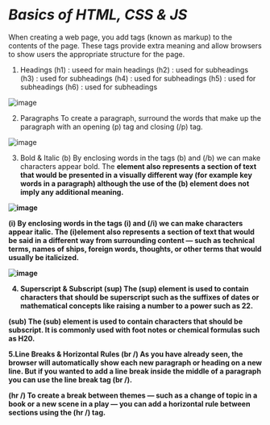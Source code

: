 # *Basics of HTML, CSS & JS*

When creating a web page, you add tags
(known as markup) to the contents of the
page. These tags provide extra meaning
and allow browsers to show users the
appropriate structure for the page.

1. Headings
(h1) : useed for main headings
(h2) : used for subheadings
(h3) : used for subheadings
(h4) : used for subheadings
(h5) : used for subheadings
(h6) : used for subheadings

![image](https://user-images.githubusercontent.com/79080942/109429791-7ff3ab00-7a06-11eb-9577-bfc22e5b682d.png)

2. Paragraphs
 To create a paragraph, surround
the words that make up the
paragraph with an opening (p)
tag and closing (/p) tag.

![image](https://user-images.githubusercontent.com/79080942/109429814-bdf0cf00-7a06-11eb-8760-f802d5e846b9.png)


3. Bold & Italic
(b)
By enclosing words in the tags
(b) and (/b) we can make
characters appear bold.
The <b> element also represents
a section of text that would be
presented in a visually different
way (for example key words in a
paragraph) although the use of
the (b) element does not imply
any additional meaning.

![image](https://user-images.githubusercontent.com/79080942/109429874-f2fd2180-7a06-11eb-97e1-ca1de01557e1.png)


(i)
By enclosing words in the tags
(i) and (/i) we can make
characters appear italic.
The (i)element also represents
a section of text that would be
said in a different way from
surrounding content — such as
technical terms, names of ships,
foreign words, thoughts, or other
terms that would usually be
italicized.

![image](https://user-images.githubusercontent.com/79080942/109429899-11631d00-7a07-11eb-8278-60c3899cc6e8.png)



4. Superscript & Subscript
 (sup)
The (sup) element is used
to contain characters that
should be superscript such
as the suffixes of dates or
mathematical concepts like
raising a number to a power such
as 22.

(sub)
The (sub) element is used to
contain characters that should
be subscript. It is commonly
used with foot notes or chemical
formulas such as H20.



5.Line Breaks & Horizontal Rules
 (br /)
As you have already seen, the
browser will automatically show
each new paragraph or heading
on a new line. But if you wanted
to add a line break inside the
middle of a paragraph you can
use the line break tag (br /).


(hr /)
To create a break between
themes — such as a change of
topic in a book or a new scene
in a play — you can add a
horizontal rule between sections
using the (hr /) tag.













